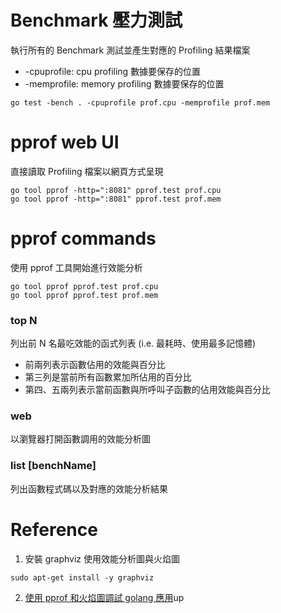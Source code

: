 # Benchmark 壓力測試

執行所有的 Benchmark 測試並產生對應的 Profiling 結果檔案
 - -cpuprofile: cpu profiling 數據要保存的位置
 - -memprofile: memory profiling 數據要保存的位置
```
go test -bench . -cpuprofile prof.cpu -memprofile prof.mem
```


# pprof web UI

直接讀取 Profiling 檔案以網頁方式呈現
```
go tool pprof -http=":8081" pprof.test prof.cpu
go tool pprof -http=":8081" pprof.test prof.mem
```


# pprof commands

使用 pprof 工具開始進行效能分析
```
go tool pprof pprof.test prof.cpu
go tool pprof pprof.test prof.mem
```

### top N
列出前 N 名最吃效能的函式列表 (i.e. 最耗時、使用最多記憶體)
 - 前兩列表示函數佔用的效能與百分比
 - 第三列是當前所有函數累加所佔用的百分比
 - 第四、五兩列表示當前函數與所呼叫子函數的佔用效能與百分比

### web
以瀏覽器打開函數調用的效能分析圖

### list [benchName]
列出函數程式碼以及對應的效能分析結果


# Reference

1. 安裝 graphviz 使用效能分析圖與火焰圖
```
sudo apt-get install -y graphviz
```

2. [使用 pprof 和火焰圖調試 golang 應用](https://cizixs.com/2017/09/11/profiling-golang-program/)up